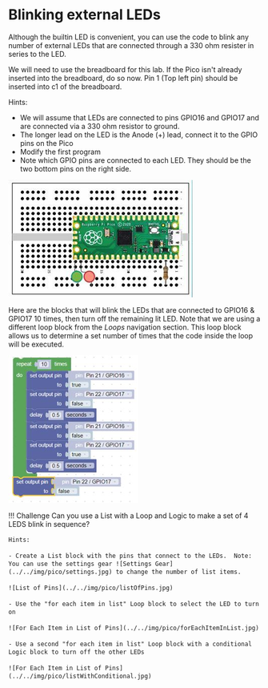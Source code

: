 # Blinking external LEDs
Although the builtin LED is convenient, you can use the code to blink any number of external LEDs that are connected through a 330 ohm resister in series to the LED.

We will need to use the breadboard for this lab.  If the Pico isn't already inserted into the breadboard, do so now.  Pin 1 (Top left pin) should be inserted into c1 of the breadboard.

Hints:

- We will assume that LEDs are connected to pins GPIO16 and GPIO17 and are connected via a 330 ohm resistor to ground.
- The longer lead on the LED is the Anode (+) lead, connect it to the GPIO pins on the Pico
- Modify the first program
- Note which GPIO pins are connected to each LED.  They should be the two bottom pins on the right side.

![BIPES external LEDS](../../img/pico/externalLEDS.jpg)

Here are the blocks that will blink the LEDs that are connected to GPIO16 & GPIO17 10 times, then turn off the remaining lit LED.  Note that we are using a different loop block from the _Loops_ navigation section.  This loop block allows us to determine a set number of times that the code inside the loop will be executed.

![BIPES external LEDS Blocks](../../img/pico/externalLEDsBlocks.jpg)

!!! Challenge
    Can you use a List with a Loop and Logic to make a set of 4 LEDS blink in sequence?

    Hints:
    
    - Create a List block with the pins that connect to the LEDs.  Note: You can use the settings gear ![Settings Gear](../../img/pico/settings.jpg) to change the number of list items.

    ![List of Pins](../../img/pico/listOfPins.jpg)

    - Use the "for each item in list" Loop block to select the LED to turn on

    ![For Each Item in List of Pins](../../img/pico/forEachItemInList.jpg)
        
    - Use a second "for each item in list" Loop block with a conditional Logic block to turn off the other LEDs

    ![For Each Item in List of Pins](../../img/pico/listWithConditional.jpg)
